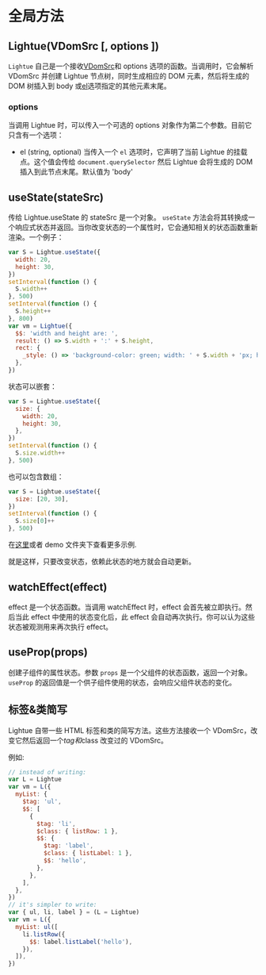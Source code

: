 # 全局方法

## Lightue(VDomSrc [, options ])

`Lightue` 自己是一个接收[VDomSrc](./template)和 options 选项的函数。当调用时，它会解析 VDomSrc 并创建 Lightue 节点树，同时生成相应的 DOM 元素，然后将生成的 DOM 树插入到 body 或[el](../api/global#options)选项指定的其他元素末尾。

### options

当调用 Lightue 时，可以传入一个可选的 options 对象作为第二个参数。目前它只含有一个选项：

- el (string, optional)
当传入一个 `el` 选项时，它声明了当前 Lightue 的挂载点。这个值会传给 `document.querySelector` 然后 Lightue 会将生成的 DOM 插入到此节点末尾。默认值为 'body'

## useState(stateSrc)

传给 Lightue.useState 的 stateSrc 是一个对象。 `useState` 方法会将其转换成一个响应式状态并返回。当你改变状态的一个属性时，它会通知相关的状态函数重新渲染。一个例子：

```js
var S = Lightue.useState({
  width: 20,
  height: 30,
})
setInterval(function () {
  S.width++
}, 500)
setInterval(function () {
  S.height++
}, 800)
var vm = Lightue({
  $$: 'width and height are: ',
  result: () => S.width + ':' + S.height,
  rect: {
    _style: () => 'background-color: green; width: ' + S.width + 'px; height: ' + S.height + 'px',
  },
})
```

状态可以嵌套：

```js
var S = Lightue.useState({
  size: {
    width: 20,
    height: 30,
  },
})
setInterval(function () {
  S.size.width++
}, 500)
```

也可以包含数组：

```js
var S = Lightue.useState({
  size: [20, 30],
})
setInterval(function () {
  S.size[0]++
}, 500)
```

在[这里](https://codepen.io/lxl898/pen/vYyooWK)或者 demo 文件夹下查看更多示例.

就是这样，只要改变状态，依赖此状态的地方就会自动更新。

## watchEffect(effect)

effect 是一个状态函数。当调用 watchEffect 时，effect 会首先被立即执行。然后当此 effect 中使用的状态变化后，此 effect 会自动再次执行。你可以认为这些状态被观测用来再次执行 effect。

## useProp(props)

创建子组件的属性状态。参数 `props` 是一个父组件的状态函数，返回一个对象。 `useProp` 的返回值是一个供子组件使用的状态，会响应父组件状态的变化。

## 标签&类简写

Lightue 自带一些 HTML 标签和类的简写方法。这些方法接收一个 VDomSrc，改变它然后返回一个$tag和$class 改变过的 VDomSrc。

例如:

```js
// instead of writing:
var L = Lightue
var vm = L({
  myList: {
    $tag: 'ul',
    $$: [
      {
        $tag: 'li',
        $class: { listRow: 1 },
        $$: {
          $tag: 'label',
          $class: { listLabel: 1 },
          $$: 'hello',
        },
      },
    ],
  },
})
// it's simpler to write:
var { ul, li, label } = (L = Lightue)
var vm = L({
  myList: ul([
    li.listRow({
      $$: label.listLabel('hello'),
    }),
  ]),
})
```
